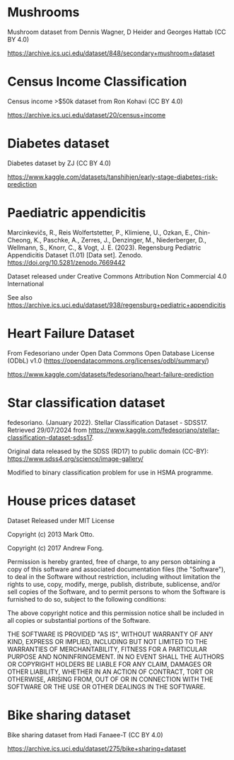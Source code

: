 # Mushrooms

Mushroom dataset from Dennis Wagner, D Heider and Georges Hattab (CC BY 4.0)

https://archive.ics.uci.edu/dataset/848/secondary+mushroom+dataset

# Census Income Classification

Census income >$50k dataset from Ron Kohavi (CC BY 4.0)

https://archive.ics.uci.edu/dataset/20/census+income

# Diabetes dataset

Diabetes dataset by ZJ (CC BY 4.0)

https://www.kaggle.com/datasets/tanshihjen/early-stage-diabetes-risk-prediction

# Paediatric appendicitis

Marcinkevičs, R., Reis Wolfertstetter, P., Klimiene, U., Ozkan, E., Chin-Cheong, K., Paschke, A., Zerres, J., Denzinger, M., Niederberger, D., Wellmann, S., Knorr, C., & Vogt, J. E. (2023). Regensburg Pediatric Appendicitis Dataset (1.01) [Data set]. Zenodo. https://doi.org/10.5281/zenodo.7669442

Dataset released under Creative Commons Attribution Non Commercial 4.0 International

See also https://archive.ics.uci.edu/dataset/938/regensburg+pediatric+appendicitis

# Heart Failure Dataset

From Fedesoriano under Open Data Commons Open Database License (ODbL) v1.0 (https://opendatacommons.org/licenses/odbl/summary/)

https://www.kaggle.com/datasets/fedesoriano/heart-failure-prediction

# Star classification dataset

fedesoriano. (January 2022). Stellar Classification Dataset - SDSS17. Retrieved 29/07/2024 from https://www.kaggle.com/fedesoriano/stellar-classification-dataset-sdss17.

Original data released by the SDSS (RD17) to public domain (CC-BY): https://www.sdss4.org/science/image-gallery/

Modified to binary classification problem for use in HSMA programme.

# House prices dataset

Dataset Released under MIT License

Copyright (c) 2013 Mark Otto.

Copyright (c) 2017 Andrew Fong.

Permission is hereby granted, free of charge, to any person obtaining a copy of this software and associated documentation files (the "Software"), to deal in the Software without restriction, including without limitation the rights to use, copy, modify, merge, publish, distribute, sublicense, and/or sell copies of the Software, and to permit persons to whom the Software is furnished to do so, subject to the following conditions:

The above copyright notice and this permission notice shall be included in all copies or substantial portions of the Software.

THE SOFTWARE IS PROVIDED "AS IS", WITHOUT WARRANTY OF ANY KIND, EXPRESS OR IMPLIED, INCLUDING BUT NOT LIMITED TO THE WARRANTIES OF MERCHANTABILITY, FITNESS FOR A PARTICULAR PURPOSE AND NONINFRINGEMENT. IN NO EVENT SHALL THE AUTHORS OR COPYRIGHT HOLDERS BE LIABLE FOR ANY CLAIM, DAMAGES OR OTHER LIABILITY, WHETHER IN AN ACTION OF CONTRACT, TORT OR OTHERWISE, ARISING FROM, OUT OF OR IN CONNECTION WITH THE SOFTWARE OR THE USE OR OTHER DEALINGS IN THE SOFTWARE.

# Bike sharing dataset

Bike sharing dataset from Hadi Fanaee-T (CC BY 4.0)

https://archive.ics.uci.edu/dataset/275/bike+sharing+dataset
